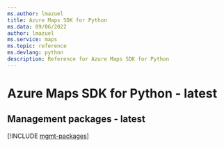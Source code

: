 ```yaml
---
ms.author: lmazuel
title: Azure Maps SDK for Python
ms.data: 09/06/2022
author: lmazuel
ms.service: maps
ms.topic: reference
ms.devlang: python
description: Reference for Azure Maps SDK for Python
---
```

# Azure Maps SDK for Python - latest

## Management packages - latest
[!INCLUDE [mgmt-packages](maps-mgmt-index.md)]